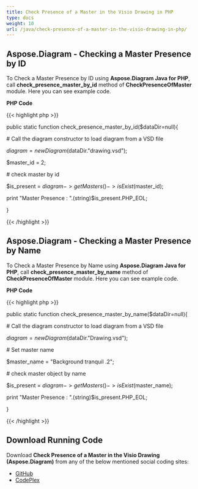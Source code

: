 ```yaml
---
title: Check Presence of a Master in the Visio Drawing in PHP
type: docs
weight: 10
url: /java/check-presence-of-a-master-in-the-visio-drawing-in-php/
---
```


## **Aspose.Diagram - Checking a Master Presence by ID**
To Check a Master Presence by ID using **Aspose.Diagram Java for PHP**, call **check_presence_master_by_id** method of **CheckPresenceOfMaster** module. Here you can see example code.

**PHP Code**

{{< highlight php >}}

 public static function check_presence_master_by_id($dataDir=null){

\# Call the diagram constructor to load diagram from a VSD file

$diagram = new Diagram($dataDir."drawing.vsd");

$master_id = 2;

\# check master by id

$is_present = $diagram->getMasters()->isExist($master_id);

print "Master Presence : ".(string)$is_present.PHP_EOL;

}

{{< /highlight >}}
## **Aspose.Diagram - Checking a Master Presence by Name**
To Check a Master Presence by Name using **Aspose.Diagram Java for PHP**, call **check_presence_master_by_name** method of **CheckPresenceOfMaster** module. Here you can see example code.

**PHP Code**

{{< highlight php >}}

 public static function check_presence_master_by_name($dataDir=null){

\# Call the diagram constructor to load diagram from a VSD file

$diagram = new Diagram($dataDir."Drawing.vsd");

\# Set master name

$master_name = "Background tranquil .2";

\# check master object by name

$is_present = $diagram->getMasters()->isExist($master_name);

print "Master Presence : ".(string)$is_present.PHP_EOL;

}

{{< /highlight >}}
## **Download Running Code**
Download **Check Presence of a Master in the Visio Drawing (Aspose.Diagram)** from any of the below mentioned social coding sites:

- [GitHub](https://github.com/asposediagram/Aspose.Diagram-for-Java/blob/master/Plugins/Aspose_Diagram_Java_for_PHP/src/aspose/diagram/WorkingwithMasters/CheckPresenceOfMaster.php)
- [CodePlex](https://asposediagramjavaphp.codeplex.com/SourceControl/latest#src/aspose/diagram/WorkingwithMasters/CheckPresenceOfMaster.php)
